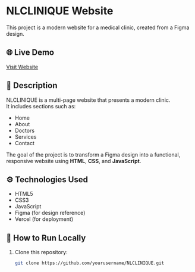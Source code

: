 # NLCLINIQUE Website

This project is a modern website for a medical clinic, created from a Figma design.

## 🌐 Live Demo
[Visit Website](https://brief-2-figma-build-clinique-website-ms9qfbbfs.vercel.app/)

## 🏥 Description
NLCLINIQUE is a multi-page website that presents a modern clinic.  
It includes sections such as:
- Home  
- About  
- Doctors  
- Services  
- Contact  

The goal of the project is to transform a Figma design into a functional, responsive website using **HTML**, **CSS**, and **JavaScript**.

## ⚙️ Technologies Used
- HTML5  
- CSS3  
- JavaScript  
- Figma (for design reference)  
- Vercel (for deployment)

## 🚀 How to Run Locally
1. Clone this repository:
   ```bash
   git clone https://github.com/yourusername/NLCLINIQUE.git
